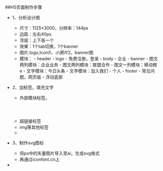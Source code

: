##H5页面制作步骤

- 1、分析设计图
  - 尺寸：1125*3000，分辨率：144px
  - 边距：左右40px
  - 浮层：上下各一个
  - 效果：1个tab切换，1个banner
  - 图片:logo,Icon*5，小图片*2，banner图
  - 模块：
		- header
			- logo
			- 免费注册，登录
		- body
			- 企业
				- banner
				- 图文两列模块：企业业务
				- 图文两列模块：联盟合作
				- 图文一列模块：移动橙e
				- 文字模块：今日头条
				- 文字模块：加入我们
			- 个人
		- footer
			- 常见问题，网页版
		- 浮动底部

- 2、加标签，填充文字
  - 外部模块标签，<header></header><footer></footer> 
  - 超链接标签<a href=""></a>
  - img等其他标签
  - 
- 3、制作svg图标
  - 将ps中的矢量图片导入至ai，生成svg格式
  - 再通过iconfont.cn上
- 